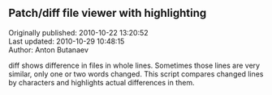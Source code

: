 ## Patch/diff file viewer with highlighting  
Originally published: 2010-10-22 13:20:52  
Last updated: 2010-10-29 10:48:15  
Author: Anton Butanaev  
  
diff shows difference in files in whole lines. Sometimes those lines are very similar, only one or two words changed. This script compares changed lines by characters and highlights actual differences in them.